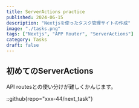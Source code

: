 ```yaml
---
title: ServerActions practice
published: 2024-06-15
description: "Nextjsを使ったタスク管理サイトの作成"
image: "./tasks.png"
tags: ["Nextjs", "APP Router", "ServerActions"]
category: Tasks
draft: false
---
```


## 初めてのServerActions
API routesとの使い分けが難しくかんじます。

::github{repo="xxx-44/next_task"}